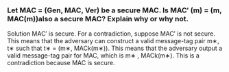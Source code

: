 ### Let MAC = (Gen, MAC, Ver) be a secure MAC. Is MAC′ (m) = (m, MAC(m))also a secure MAC? Explain why or why not.

Solution
MAC′ is secure. For a contradiction, suppose MAC′ is not secure. This means that the adversary can construct a valid message-tag pair m∗, t∗ such that t∗ = (m∗, MACk(m∗)). This means that the adversary output a valid message-tag pair for MAC, which is m∗
, MACk(m∗). This is a contradiction
because MAC is secure.